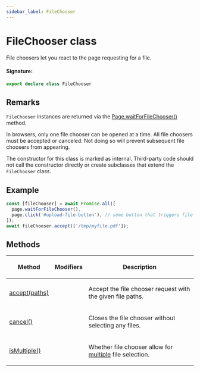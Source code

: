 ```yaml
---
sidebar_label: FileChooser
---
```


# FileChooser class

File choosers let you react to the page requesting for a file.

#### Signature:

```typescript
export declare class FileChooser
```

## Remarks

`FileChooser` instances are returned via the [Page.waitForFileChooser()](./puppeteer.page.waitforfilechooser.md) method.

In browsers, only one file chooser can be opened at a time. All file choosers must be accepted or canceled. Not doing so will prevent subsequent file choosers from appearing.

The constructor for this class is marked as internal. Third-party code should not call the constructor directly or create subclasses that extend the `FileChooser` class.

## Example

```ts
const [fileChooser] = await Promise.all([
  page.waitForFileChooser(),
  page.click('#upload-file-button'), // some button that triggers file selection
]);
await fileChooser.accept(['/tmp/myfile.pdf']);
```

## Methods

<table><thead><tr><th>

Method

</th><th>

Modifiers

</th><th>

Description

</th></tr></thead>
<tbody><tr><td>

<span id="accept">[accept(paths)](./puppeteer.filechooser.accept.md)</span>

</td><td>

</td><td>

Accept the file chooser request with the given file paths.

</td></tr>
<tr><td>

<span id="cancel">[cancel()](./puppeteer.filechooser.cancel.md)</span>

</td><td>

</td><td>

Closes the file chooser without selecting any files.

</td></tr>
<tr><td>

<span id="ismultiple">[isMultiple()](./puppeteer.filechooser.ismultiple.md)</span>

</td><td>

</td><td>

Whether file chooser allow for [multiple](https://developer.mozilla.org/en-US/docs/Web/HTML/Element/input/file#attr-multiple) file selection.

</td></tr>
</tbody></table>
